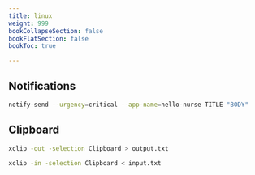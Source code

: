 ```yaml
---
title: linux
weight: 999
bookCollapseSection: false
bookFlatSection: false
bookToc: true

---
```


## Notifications

```bash
notify-send --urgency=critical --app-name=hello-nurse TITLE "BODY"
```

## Clipboard

```bash
xclip -out -selection Clipboard > output.txt

xclip -in -selection Clipboard < input.txt
```

